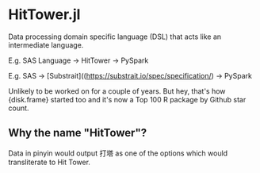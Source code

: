 # HitTower.jl
Data processing domain specific language (DSL) that acts like an intermediate language.

E.g. SAS Language -> HitTower -> PySpark

E.g. SAS -> [Substrait]((https://substrait.io/spec/specification/) -> PySpark


Unlikely to be worked on for a couple of years. But hey, that's how {disk.frame} started too and it's now a Top 100 R package by Github star count.

## Why the name "HitTower"?
Data in pinyin would output 打塔 as one of the options which would transliterate to Hit Tower.
